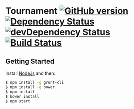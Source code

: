 # Tournament [![GitHub version](https://badge.fury.io/gh/alex6lc%2FTournament.png)](http://badge.fury.io/gh/alex6lc%2FTournament) [![Dependency Status](https://david-dm.org/alex6lc/Tournament.png?theme=shields.io)](https://david-dm.org/alex6lc/Tournament) [![devDependency Status](https://david-dm.org/alex6lc/Tournament/dev-status.png?theme=shields.io)](https://david-dm.org/alex6lc/Tournament#info=devDependencies) [![Build Status](https://travis-ci.org/alex6lc/Tournament.png?branch=master)](https://travis-ci.org/alex6lc/Tournament)

## Getting Started
Install [Node.js](http://nodejs.org/) and then:
```sh
$ npm install -g grunt-cli
$ npm install -g bower
$ npm install
$ bower install
$ npm start
```
